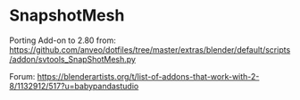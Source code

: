# SnapshotMesh
Porting Add-on to 2.80 from: https://github.com/anveo/dotfiles/tree/master/extras/blender/default/scripts/addon/svtools_SnapShotMesh.py

Forum: https://blenderartists.org/t/list-of-addons-that-work-with-2-8/1132912/517?u=babypandastudio
